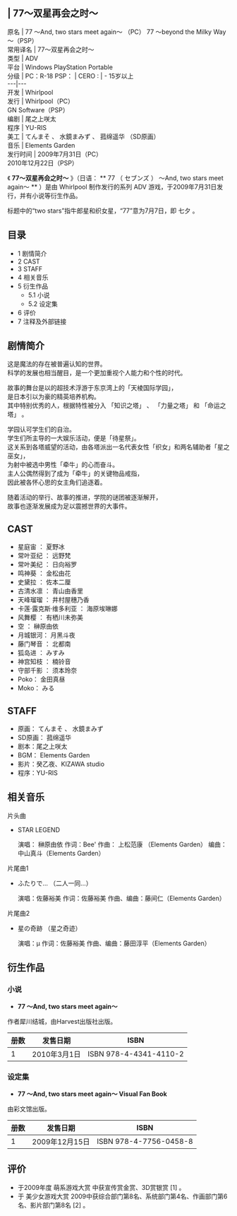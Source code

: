 |  77～双星再会之时～  
---  
原名  |  77 ～And, two stars meet again～  （PC）  77 ～beyond the Milky Way～（PSP）   
常用译名  |  77～双星再会之时～   
类型  |  ADV   
平台  |  Windows  PlayStation Portable   
分级  |  PC：R-18  PSP：  |  CERO  :  |  \- 15岁以上   
---|---  
开发  |  Whirlpool   
发行  |  Whirlpool（PC）   
GN Software（PSP）  
编剧  |  尾之上咲太   
程序  |  YU-RIS   
美工  |  てんまそ  、  水鏡まみず  、  菰绵遥华  （SD原画）   
音乐  |  Elements Garden   
发行时间  |  2009年7月31日（PC）   
2010年12月22日（PSP）  
  
《 **77～双星再会之时～** 》（日语：  ** 77  （  セブンズ  ）  ～And, two stars meet again～ ** ）是由
Whirlpool  制作发行的系列  ADV  游戏，于2009年7月31日发行，并有小说等衍生作品。

标题中的“two stars”指牛郎星和织女星，“77”意为7月7日，即  七夕  。

##  目录

  * 1  剧情简介 
  * 2  CAST 
  * 3  STAFF 
  * 4  相关音乐 
  * 5  衍生作品 
    * 5.1  小说 
    * 5.2  设定集 
  * 6  评价 
  * 7  注释及外部链接 

##  剧情简介

这是魔法的存在被普遍认知的世界。  
科学的发展也相当醒目，是一个更加重视个人能力和个性的时代。  
  
故事的舞台是以的超技术浮游于东京湾上的「天棱国际学园」，  
是日本引以为豪的精英培养机构。  
其中特别优秀的人，根据特性被分入  「知识之塔」  、  「力量之塔」  和  「命运之塔」  。  
  
学园认可学生们的自治。  
学生们所主导的一大娱乐活动，便是「待星祭」。  
这关系到各塔威望的活动，由各塔派出一名代表女性「织女」和两名辅助者「星之巫女」，  
为射中被选中男性「牵牛」的心而奋斗。  
主人公偶然得到了成为「牵牛」的关键物品戒指，  
因此被各怀心思的女主角们追逐着。  
  
随着活动的举行、故事的推进，学院的谜团被逐渐解开，  
故事也逐渐发展成为足以震撼世界的大事件。

##  CAST

  * 星庭宙  ：  夏野冰 
  * 常叶亚纪  ：  远野梵 
  * 常叶美纪  ：  日向裕罗 
  * 鸣神葵  ：  金松由花 
  * 史黛拉  ：  佐本二厘 
  * 古清水凛  ：  青山由香里 
  * 天峰瑠瑠  ：  井村屋穗乃香 
  * 卡莲·露克斯·维多利亚  ：  海原埃琳娜 
  * 风舞樱  ：  有栖川未弥美 
  * 空  ：  榊原由依 
  * 月城银河：  月黑斗夜 
  * 藤门琴音  ：  北都南 
  * 狐岛进  ：  みすみ 
  * 神宫知枝  ：  楠铃音 
  * 守部千影  ：  须本玲奈 
  * Poko：  金田真昼 
  * Moko：  みる 

##  STAFF

  * 原画：  てんまそ  、  水鏡まみず 
  * SD原画：  菰绵遥华 
  * 剧本：尾之上咲太 
  * BGM：  Elements Garden 
  * 影片：癸乙夜、KIZAWA studio 
  * 程序：YU-RIS 

##  相关音乐

片头曲

  * STAR LEGEND 

     演唱：  榊原由依 
     作词：Bee' 
     作曲：  上松范康  （Elements Garden） 
     编曲：中山真斗（Elements Garden） 

片尾曲1

  * ふたりで…  （二人一同…） 

     演唱：佐藤裕美 
     作词：佐藤裕美 
     作曲、编曲：藤间仁（Elements Garden） 

片尾曲2

  * 星の奇跡  （星之奇迹） 

     演唱：μ 
     作词：佐藤裕美 
     作曲、编曲：藤田淳平（Elements Garden） 

##  衍生作品

###  小说

  * **77 ～And, two stars meet again～**

作者犀川结城，由Harvest出版社出版。

|  册数  |  发售日期  |  ISBN   
---|---|---  
1  |  2010年3月1日  |  ISBN 978-4-4341-4110-2   
  
###  设定集

  * **77 ～And, two stars meet again～ Visual Fan Book**

由彩文馆出版。

|  册数  |  发售日期  |  ISBN   
---|---|---  
1  |  2009年12月15日  |  ISBN 978-4-7756-0458-8   
  
##  评价

  * 于2009年度  萌系游戏大赏  中获宣传赏金赏、3D赏银赏  [1]  。 
  * 于  美少女游戏大赏  2009中获综合部门第8名、系统部门第4名、作画部门第6名、影片部门第8名  [2]  。 